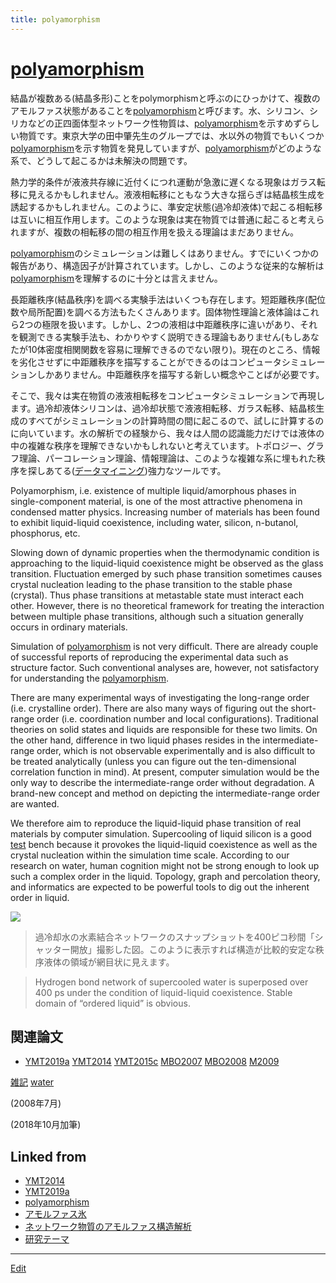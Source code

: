 ```yaml
---
title: polyamorphism
---
```

# [polyamorphism](/polyamorphism)

結晶が複数ある(結晶多形)ことをpolymorphismと呼ぶのにひっかけて、複数のアモルファス状態があることを[polyamorphism](/polyamorphism)と呼びます。水、シリコン、シリカなどの正四面体型ネットワーク性物質は、[polyamorphism](/polyamorphism)を示すめずらしい物質です。東京大学の田中肇先生のグループでは、水以外の物質でもいくつか[polyamorphism](/polyamorphism)を示す物質を発見していますが、[polyamorphism](/polyamorphism)がどのような系で、どうして起こるかは未解決の問題です。

熱力学的条件が液液共存線に近付くにつれ運動が急激に遅くなる現象はガラス転移に見えるかもしれません。液液相転移にともなう大きな揺らぎは結晶核生成を誘起するかもしれません。このように、準安定状態(過冷却液体)で起こる相転移は互いに相互作用します。このような現象は実在物質では普通に起こると考えられますが、複数の相転移の間の相互作用を扱える理論はまだありません。

[polyamorphism](/polyamorphism)のシミュレーションは難しくはありません。すでにいくつかの報告があり、構造因子が計算されています。しかし、このような従来的な解析は[polyamorphism](/polyamorphism)を理解するのに十分とは言えません。

長距離秩序(結晶秩序)を調べる実験手法はいくつも存在します。短距離秩序(配位数や局所配置)を調べる方法もたくさんあります。固体物性理論と液体論はこれら2つの極限を扱います。しかし、2つの液相は中距離秩序に違いがあり、それを観測できる実験手法も、わかりやすく説明できる理論もありません(もしあなたが10体密度相関関数を容易に理解できるのでない限り)。現在のところ、情報を劣化させずに中距離秩序を描写することができるのはコンピュータシミュレーションしかありません。中距離秩序を描写する新しい概念やことばが必要です。

そこで、我々は実在物質の液液相転移をコンピュータシミュレーションで再現します。過冷却液体シリコンは、過冷却状態で液液相転移、ガラス転移、結晶核生成のすべてがシミュレーションの計算時間の間に起こるので、試しに計算するのに向いています。水の解析での経験から、我々は人間の認識能力だけでは液体の中の複雑な秩序を理解できないかもしれないと考えています。トポロジー、グラフ理論、パーコレーション理論、情報理論は、このような複雑な系に埋もれた秩序を探しあてる([データマイニング](/データマイニング))強力なツールです。

Polyamorphism, i.e. existence of multiple liquid/amorphous phases in single-component material, is one of the most attractive phenomena in condensed matter physics. Increasing number of materials has been found to exhibit liquid-liquid coexistence, including water, silicon, n-butanol, phosphorus, etc.

Slowing down of dynamic properties when the thermodynamic condition is approaching to the liquid-liquid coexistence might be observed as the glass transition. Fluctuation emerged by such phase transition sometimes causes crystal nucleation leading to the phase transition to the stable phase (crystal). Thus phase transitions at metastable state must interact each other. However, there is no theoretical framework for treating the interaction between multiple phase transitions, although such a situation generally occurs in ordinary materials.

Simulation of [polyamorphism](/polyamorphism) is not very difficult. There are already couple of successful reports of reproducing the experimental data such as structure factor. Such conventional analyses are, however, not satisfactory for understanding the [polyamorphism](/polyamorphism).

There are many experimental ways of investigating the long-range order (i.e. crystalline order). There are also many ways of figuring out the short-range order (i.e. coordination number and local configurations). Traditional theories on solid states and liquids are responsible for these two limits. On the other hand, difference in two liquid phases resides in the intermediate-range order, which is not observable experimentally and is also difficult to be treated analytically (unless you can figure out the ten-dimensional correlation function in mind). At present, computer simulation would be the only way to describe the intermediate-range order without degradation. A brand-new concept and method on depicting the intermediate-range order are wanted.

We therefore aim to reproduce the liquid-liquid phase transition of real materials by computer simulation. Supercooling of liquid silicon is a good [test](/test) bench because it provokes the liquid-liquid coexistence as well as the crystal nucleation within the simulation time scale. According to our research on water, human cognition might not be strong enough to look up such a complex order in the liquid. Topology, graph and percolation theory, and informatics are expected to be powerful tools to dig out the inherent order in liquid.

![](https://i.gyazo.com/5210f364cae83500efedb546e89583ac.png)

>過冷却水の水素結合ネットワークのスナップショットを400ピコ秒間「シャッター開放」撮影した図。このように表示すれば構造が比較的安定な秩序液体の領域が網目状に見えます。

>Hydrogen bond network of supercooled water is superposed over 400 ps under the condition of liquid-liquid coexistence. Stable domain of “ordered liquid” is obvious.



## 関連論文


* [YMT2019a](/YMT2019a) [YMT2014](/YMT2014) [YMT2015c](/YMT2015c) [MBO2007](/MBO2007) [MBO2008](/MBO2008) [M2009](/M2009)

[雑記](/雑記) [water](/water)

(2008年7月)

(2018年10月加筆)



## Linked from

* [YMT2014](/YMT2014)
* [YMT2019a](/YMT2019a)
* [polyamorphism](/polyamorphism)
* [アモルファス氷](/アモルファス氷)
* [ネットワーク物質のアモルファス構造解析](/ネットワーク物質のアモルファス構造解析)
* [研究テーマ](/研究テーマ)


----
[Edit](https://github.com/vitroid/vitroid.github.io/edit/master/MD/polyamorphism.md)
